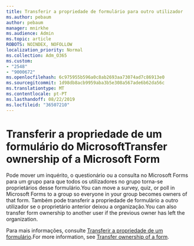 ```yaml
---
title: Transferir a propriedade de formulário para outro utilizador
ms.author: pebaum
author: pebaum
manager: mnirkhe
ms.audience: Admin
ms.topic: article
ROBOTS: NOINDEX, NOFOLLOW
localization_priority: Normal
ms.collection: Adm_O365
ms.custom:
- "2548"
- "9000672"
ms.openlocfilehash: 6c975955b596a0c8ab2693aa73074ad7c86913e0
ms.sourcegitcommit: 1d98db8acb9959aba3b5e308a567ade6b62da56c
ms.translationtype: MT
ms.contentlocale: pt-PT
ms.lasthandoff: 08/22/2019
ms.locfileid: "36507210"
---
```

# <a name="transfer-ownership-of-a-microsoft-form"></a><span data-ttu-id="9227c-102">Transferir a propriedade de um formulário do Microsoft</span><span class="sxs-lookup"><span data-stu-id="9227c-102">Transfer ownership of a Microsoft Form</span></span>

<span data-ttu-id="9227c-103">Pode mover um inquérito, o questionário ou a consulta no Microsoft Forms para um grupo para que todos os utilizadores no grupo torna-se proprietários desse formulário.</span><span class="sxs-lookup"><span data-stu-id="9227c-103">You can move a survey, quiz, or poll in Microsoft Forms to a group so everyone in your group becomes owners of that form.</span></span> <span data-ttu-id="9227c-104">Também pode transferir a propriedade de formulário a outro utilizador se o proprietário anterior deixou a organização.</span><span class="sxs-lookup"><span data-stu-id="9227c-104">You can also transfer form ownership to another user if the previous owner has left the organization.</span></span>

<span data-ttu-id="9227c-105">Para mais informações, consulte [Transferir a propriedade de um formulário](https://support.office.com/article/Transfer-ownership-of-a-form-921a6361-a4e5-44ea-bce9-c4ed63aa54b4).</span><span class="sxs-lookup"><span data-stu-id="9227c-105">For more information, see [Transfer ownership of a form](https://support.office.com/article/Transfer-ownership-of-a-form-921a6361-a4e5-44ea-bce9-c4ed63aa54b4).</span></span>
